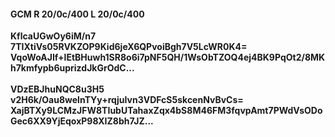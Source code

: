 #### GCM R 20/0c/400 L 20/0c/400
**KflcaUGwOy6iM/n7**<br/>**7TIXtiVs05RVKZOP9Kid6jeX6QPvoiBgh7V5LcWR0K4=**<br/>**VqoWoAJIf+lEtBHuwh1SR8o6i7pNF5QH/1WsObTZOQ4ej4BK9PqOt2/8MKh7kmfypb6uprizdJkGrOdC...**<br/><br/>
**VDzEBJhuNQC8u3H5**<br/>**v2H6k/Oau8welnTYy+rqjuIvn3VDFcS5skcenNvBvCs=**<br/>**XajBTXy9LCMzJFW8TIubUTahaxZqx4bS8M46FM3fqvpAmt7PWdVsODoGec6XX9YjEqoxP98XIZ8bh7JZ...**